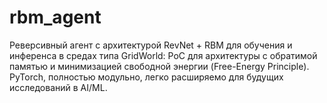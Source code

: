 # rbm_agent
Реверсивный агент с архитектурой RevNet + RBM для обучения и инференса в средах типа GridWorld: PoC для архитектуры с обратимой памятью и минимизацией свободной энергии (Free-Energy Principle).   PyTorch, полностью модульно, легко расширяемо для будущих исследований в AI/ML.
